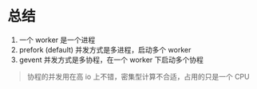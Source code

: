 # 总结

1. 一个 worker 是一个进程
2. prefork (default) 并发方式是多进程，启动多个 worker
3. gevent 并发方式是多协程，在一个 worker 下启动多个协程

> 协程的并发用在高 io 上不错，密集型计算不合适，占用的只是一个 CPU
